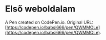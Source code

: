 # Első weboldalam

A Pen created on CodePen.io. Original URL: [https://codepen.io/babsi666/pen/QWMMOLe](https://codepen.io/babsi666/pen/QWMMOLe).


